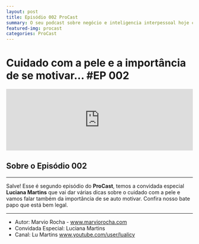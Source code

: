 ```yaml
---
layout: post
title: Episódio 002 ProCast
summary: O seu podcast sobre negócio e inteligencia interpessoal hoje com convidade especial Luciana Martins comenta sobre os cuidados com a pele e a importância em uma entrevista de emprego. 
featured-img: procast
categories: ProCast
---
```


# Cuidado com a pele e a importância de se motivar... #EP 002

<iframe width="100%" height="166" scrolling="no" frameborder="no" allow="autoplay" src="https://w.soundcloud.com/player/?url=https%3A//api.soundcloud.com/tracks/483273006&color=%230094ff&auto_play=false&hide_related=false&show_comments=true&show_user=true&show_reposts=false&show_teaser=true"></iframe>

## Sobre o Episódio 002
------------

Salve! Esse é segundo episódio do **ProCast**, temos a convidada especial **Luciana Martins** que vai dar várias dicas sobre o cuidado com a pele e vamos falar também da importância de se auto motivar. Confira nosso bate papo que está bem legal.

------------

 - Autor: Marvio Rocha - <a href="https://marviorocha.com" target="_blank">www.marviorocha.com</a>
 - Convidada Especial: Luciana Martins
 - Canal: Lu Martins <a href="https://www.youtube.com/user/lualicy" target="_blank">www.youtube.com/user/lualicy</a>  

 
